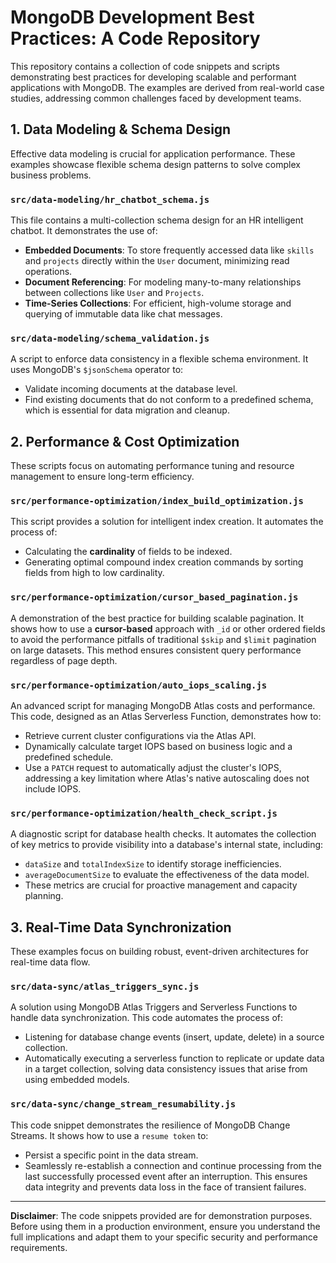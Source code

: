 # MongoDB Development Best Practices: A Code Repository

This repository contains a collection of code snippets and scripts demonstrating best practices for developing scalable and performant applications with MongoDB. The examples are derived from real-world case studies, addressing common challenges faced by development teams.

## 1\. Data Modeling & Schema Design

Effective data modeling is crucial for application performance. These examples showcase flexible schema design patterns to solve complex business problems.

### `src/data-modeling/hr_chatbot_schema.js`

This file contains a multi-collection schema design for an HR intelligent chatbot. It demonstrates the use of:

  * **Embedded Documents**: To store frequently accessed data like `skills` and `projects` directly within the `User` document, minimizing read operations.
  * **Document Referencing**: For modeling many-to-many relationships between collections like `User` and `Projects`.
  * **Time-Series Collections**: For efficient, high-volume storage and querying of immutable data like chat messages.

### `src/data-modeling/schema_validation.js`

A script to enforce data consistency in a flexible schema environment. It uses MongoDB's `$jsonSchema` operator to:

  * Validate incoming documents at the database level.
  * Find existing documents that do not conform to a predefined schema, which is essential for data migration and cleanup.

## 2\. Performance & Cost Optimization

These scripts focus on automating performance tuning and resource management to ensure long-term efficiency.

### `src/performance-optimization/index_build_optimization.js`

This script provides a solution for intelligent index creation. It automates the process of:

  * Calculating the **cardinality** of fields to be indexed.
  * Generating optimal compound index creation commands by sorting fields from high to low cardinality.

### `src/performance-optimization/cursor_based_pagination.js`

A demonstration of the best practice for building scalable pagination. It shows how to use a **cursor-based** approach with `_id` or other ordered fields to avoid the performance pitfalls of traditional `$skip` and `$limit` pagination on large datasets. This method ensures consistent query performance regardless of page depth.

### `src/performance-optimization/auto_iops_scaling.js`

An advanced script for managing MongoDB Atlas costs and performance. This code, designed as an Atlas Serverless Function, demonstrates how to:

  * Retrieve current cluster configurations via the Atlas API.
  * Dynamically calculate target IOPS based on business logic and a predefined schedule.
  * Use a `PATCH` request to automatically adjust the cluster's IOPS, addressing a key limitation where Atlas's native autoscaling does not include IOPS.

### `src/performance-optimization/health_check_script.js`

A diagnostic script for database health checks. It automates the collection of key metrics to provide visibility into a database's internal state, including:

  * `dataSize` and `totalIndexSize` to identify storage inefficiencies.
  * `averageDocumentSize` to evaluate the effectiveness of the data model.
  * These metrics are crucial for proactive management and capacity planning.

## 3\. Real-Time Data Synchronization

These examples focus on building robust, event-driven architectures for real-time data flow.

### `src/data-sync/atlas_triggers_sync.js`

A solution using MongoDB Atlas Triggers and Serverless Functions to handle data synchronization. This code automates the process of:

  * Listening for database change events (insert, update, delete) in a source collection.
  * Automatically executing a serverless function to replicate or update data in a target collection, solving data consistency issues that arise from using embedded models.

### `src/data-sync/change_stream_resumability.js`

This code snippet demonstrates the resilience of MongoDB Change Streams. It shows how to use a `resume token` to:

  * Persist a specific point in the data stream.
  * Seamlessly re-establish a connection and continue processing from the last successfully processed event after an interruption. This ensures data integrity and prevents data loss in the face of transient failures.

-----

**Disclaimer**: The code snippets provided are for demonstration purposes. Before using them in a production environment, ensure you understand the full implications and adapt them to your specific security and performance requirements.